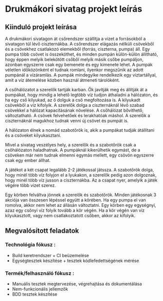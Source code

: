 # Drukmákori sivatag projekt leírás

## Kiinduló projekt leírása
A drukmákori sivatagon át csőrendszer szállítja a vizet a forrásokból a
sivatagon túl lévő ciszternákba. A csőrendszer elágazás nélküli
csövekből és a csövekhez csatlakozó elemekből (forrás, ciszterna, pumpa) áll. Egy pumpa több  csövet is
összeköthet, és minden pumpán külön-külön állítható, hogy éppen melyik belekötött csőből
melyik másik csőbe pumpáljon, azonban egyszerre csak egy bemenete és egy kimenete lehet. A pumpák véletlen időközönként el tudnak
romlani, ilyenkor megszűnik az adott pumpánál a vízáramlás. A pumpák mindegyike
rendelkezik egy víztartállyal, amit a víz átemelése közben használ átmeneti tárolóként.

A csőhálózatot a szerelők tartják karban. Ők javítják meg és állítják át
a pumpákat, hogy mindig a lehető legtöbb víz tudjon áthaladni a hálózaton, és ha egy cső
kilyukad, az ő dolguk a cső megfoltozása is. A kilyukadt csövekből a víz kifolyik. A szerelők dolga a ciszternáknál lévő szabad
csövekkel a hálózat kapacitásának növelése. A csőhálózat bővíthető, változtatható. A csövek felvehetőek és lerakhatóak máshol. A szerelők a ciszternáknál magukhoz tudnak
venni új csövet és pumpát is.

A hálózaton élnek a nomád szabotőrök is, akik a pumpákat tudják átállítani és a csöveket kilyukasztani.

Mivel a sivatag veszélyes hely, a szerelők és a szabotőrök csak a csőhálózaton haladhatnak. A
pumpáknál kikerülhetik egymást, de a csöveken már nem tudnak elmenni egymás mellett, egy
csövön egyszerre csak egy ember állhat.

A játékot a két csapat legalább 2-2 játékossal játssza. A szabotőrök dolga, hogy minél több víz
folyjon el a lyukakon, a szerelők pedig azon dolgoznak, hogy minél több víz jusson a
ciszternákba. Az a csapat nyer, amelyik a játék végére több vizet szerez.

Egy körben felváltva jönnek a szerelők és szabotőrök. Minden játékosnak 3 akciója van
összesen lépéssel együtt a körében. Ha egy pumpa el van romolva, akkor nem lehet az állásán változtatni. Egy körben egy
egységnyi, azaz egy csőnyi víz folyik tovább a kör végén. Ha a kör végén van víz
kilyukasztott, vagy nem csatlakoztatott csőben, akkor az kifolyik.

## Megvalósított feladatok

### Technológia fókusz :
- Build keretrendszer + CI beüzemelése
- Egységtesztek készítése + tesztek kódlefedettségének mérése
### Termék/felhasználó fókusz :
- Manuális tesztek megtervezése, végrehajtása és dokumentálása
- Nem-funkcionális jellemzők
- BDD tesztek készítése

